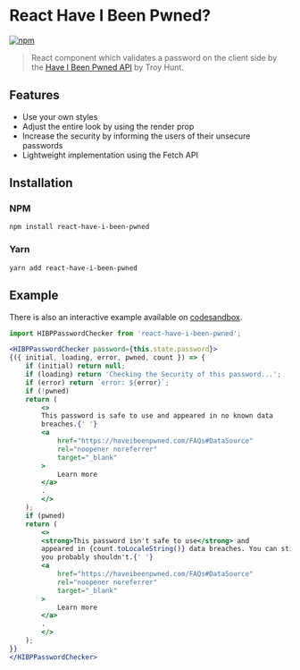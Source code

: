 # React Have I Been Pwned?

[![npm](https://img.shields.io/npm/v/react-have-i-been-pwned.svg)](https://www.npmjs.com/package/react-have-i-been-pwned)

> React component which validates a password on the client side by the [Have I Been Pwned API](https://haveibeenpwned.com) by Troy Hunt.

## Features

- Use your own styles
- Adjust the entire look by using the render prop
- Increase the security by informing the users of their unsecure passwords
- Lightweight implementation using the Fetch API

## Installation

### NPM

`npm install react-have-i-been-pwned`

### Yarn

`yarn add react-have-i-been-pwned`

## Example

There is also an interactive example available on [codesandbox](https://codesandbox.io/s/myo149oxw8).

```jsx
import HIBPPasswordChecker from 'react-have-i-been-pwned';

<HIBPPasswordChecker password={this.state.password}>
{({ initial, loading, error, pwned, count }) => {
    if (initial) return null;
    if (loading) return 'Checking the Security of this password...';
    if (error) return `error: ${error}`;
    if (!pwned)
    return (
        <>
        This password is safe to use and appeared in no known data
        breaches.{' '}
        <a
            href="https://haveibeenpwned.com/FAQs#DataSource"
            rel="noopener noreferrer"
            target="_blank"
        >
            Learn more
        </a>
        .
        </>
    );
    if (pwned)
    return (
        <>
        <strong>This password isn't safe to use</strong> and
        appeared in {count.toLocaleString()} data breaches. You can still use it, but
        you probably shouldn't.{' '}
        <a
            href="https://haveibeenpwned.com/FAQs#DataSource"
            rel="noopener noreferrer"
            target="_blank"
        >
            Learn more
        </a>
        .
        </>
    );
}}
</HIBPPasswordChecker>
````
